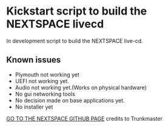 # Kickstart script to build the NEXTSPACE livecd

In development script to build the NEXTSPACE live-cd.

## Known issues
- Plymouth not working yet
- UEFI not working yet.
- Audio not working yet.(Works on physical hardware)
- No gui networking tools
- No decision made on base applications yet.
- No installer yet

[GO TO THE NEXTSPACE GITHUB PAGE](https://www.github.com/trunkmaster/nextspace) credits to Trunkmaster
